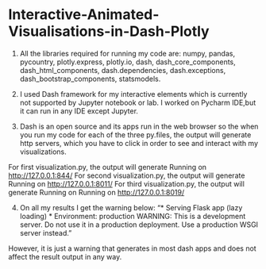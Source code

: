 # Interactive-Animated-Visualisations-in-Dash-Plotly

1.	All the libraries required for running my code are: numpy, pandas, pycountry, plotly.express, plotly.io, dash, dash_core_components, dash_html_components, dash.dependencies, dash.exceptions, dash_bootstrap_components, statsmodels. 

2.	I used Dash framework for my interactive elements which is currently not supported by Jupyter notebook or lab. I worked on Pycharm IDE,but it can run in any IDE except Jupyter.

3.	Dash is an open source and its apps run in the web browser so the when you run my code for each of the three py.files, the output will generate http servers, which you have to click in order to see and interact with my visualizations.

For first visualization.py,  the output will generate Running on http://127.0.0.1:844/
For second visualization.py,  the output will generate Running on http://127.0.0.1:8011/
For third visualization.py,  the output will generate Running on Running on http://127.0.0.1:8019/

4.	On all my results I get the warning below:
             “* Serving Flask app (lazy loading)
               * Environment: production
              WARNING: This is a development server. Do not use it in a production       deployment.
              Use a production WSGI server instead.”

However, it is just a warning that generates in most dash apps and does not affect the result output in any way.



